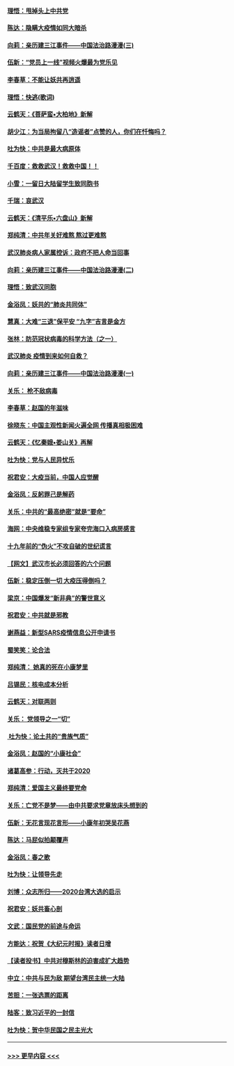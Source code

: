 #### [理悟：甩掉头上中共党](../pages/nsc993/n11838826.md?t=02030611) 
#### [陈达：隐瞒大疫情如同大暗杀](../pages/nsc993/n11838771.md?t=02030611) 
#### [向莉：亲历建三江事件——中国法治路漫漫(三)](../pages/nsc993/n11831825.md?t=02030611) 
#### [伍新：“党员上一线”视频火爆最为党乐见](../pages/nsc993/n11838200.md?t=02030611) 
#### [李春草：不能让妖共再逍遥](../pages/nsc993/n11838102.md?t=02030611) 
#### [理悟：快逃(歌词)](../pages/nsc993/n11838083.md?t=02030611) 
#### [云鹤天：《菩萨蛮▪大柏地》新解](../pages/nsc993/n11838059.md?t=02030611) 
#### [胡少江：为当局拘留八“造谣者”点赞的人，你们在忏悔吗？](../pages/nsc993/n11836801.md?t=02030611) 
#### [吐为快：中共是最大病原体](../pages/nsc993/n11836748.md?t=02030611) 
#### [千百度：救救武汉！救救中国！！](../pages/nsc993/n11836145.md?t=02030611) 
#### [小雪：一留日大陆留学生致同胞书](../pages/nsc993/n11834624.md?t=02030611) 
#### [千瑞：哀武汉](../pages/nsc993/n11833647.md?t=02030611) 
#### [云鹤天：《清平乐▪六盘山》新解](../pages/nsc993/n11833611.md?t=02030611) 
#### [郑纯清：中共年关好难熬 熬过更难熬](../pages/nsc993/n11833489.md?t=02030611) 
#### [武汉肺炎病人家属控诉：政府不把人命当回事](../pages/nsc993/n11833205.md?t=02030611) 
#### [向莉：亲历建三江事件——中国法治路漫漫(二)](../pages/nsc993/n11829102.md?t=02030611) 
#### [理悟：致武汉同胞](../pages/nsc993/n11831522.md?t=02030611) 
#### [金浴凤：妖共的“肺炎共同体”](../pages/nsc993/n11829448.md?t=02030611) 
#### [慧真：大难“三退”保平安 “九字”吉言是金方](../pages/nsc993/n11829501.md?t=02030611) 
#### [张林：防范冠状病毒的科学方法（之一）](../pages/nsc993/n11828618.md?t=02030611) 
#### [武汉肺炎 疫情到来如何自救？](../pages/nsc993/n11827632.md?t=02030611) 
#### [向莉：亲历建三江事件——中国法治路漫漫(一)](../pages/nsc993/n11827190.md?t=02030611) 
#### [关乐： 枪不敌病毒](../pages/nsc993/n11826746.md?t=02030611) 
#### [李春草：赵国的年滋味](../pages/nsc993/n11826321.md?t=02030611) 
#### [徐晓东：中国主观性新闻火遍全网 传播真相极困难](../pages/nsc993/n11826508.md?t=02030611) 
#### [云鹤天：《忆秦娥▪娄山关》再解](../pages/nsc993/n11824682.md?t=02030611) 
#### [吐为快：党与人民异忧乐](../pages/nsc993/n11824660.md?t=02030611) 
#### [祝君安：大疫当前，中国人应觉醒](../pages/nsc993/n11821946.md?t=02030611) 
#### [金浴凤：反躬罪己是解药](../pages/nsc993/n11820280.md?t=02030611) 
#### [关乐：中共的“最高绝密”就是“要命”](../pages/nsc993/n11816946.md?t=02030611) 
#### [海网：中央维稳专家组专家夸完海口入病房感言](../pages/nsc993/n11815138.md?t=02030611) 
#### [十九年前的“伪火”不攻自破的世纪谎言](../pages/nsc993/n11813238.md?t=02030611) 
#### [【网文】武汉市长必须回答的六个问题](../pages/nsc993/n11813848.md?t=02030611) 
#### [伍新：稳定压倒一切 大疫压得倒吗？](../pages/nsc993/n11812634.md?t=02030611) 
#### [梁京：中国爆发“新非典”的警世意义](../pages/nsc993/n11812554.md?t=02030611) 
#### [祝君安：中共就是邪教](../pages/nsc993/n11812431.md?t=02030611) 
#### [谢燕益：新型SARS疫情信息公开申请书](../pages/nsc993/n11808840.md?t=02030611) 
#### [蜀笑笑：论合法](../pages/nsc993/n11808064.md?t=02030611) 
#### [郑纯清： 她真的死在小康梦里](../pages/nsc993/n11806623.md?t=02030611) 
#### [吕锡民：核电成本分析](../pages/nsc993/n11806284.md?t=02030611) 
#### [云鹤天：对联两则](../pages/nsc993/n11805957.md?t=02030611) 
#### [关乐： 党领导之一“切”](../pages/nsc993/n11804505.md?t=02030611) 
#### [ 吐为快：论土共的“贵族气质”](../pages/nsc993/n11804490.md?t=02030611) 
#### [金浴凤：赵国的“小康社会”](../pages/nsc993/n11804452.md?t=02030611) 
#### [诸葛高参：行动，灭共于2020](../pages/nsc993/n11804120.md?t=02030611) 
#### [郑纯清：爱国主义最终要党命](../pages/nsc993/n11802197.md?t=02030611) 
#### [关乐：亡党不是梦——由中共要求党章放床头想到的](../pages/nsc993/n11802156.md?t=02030611) 
#### [伍新：无花言现花言形——小康年初哭吴花燕](../pages/nsc993/n11800044.md?t=02030611) 
#### [陈达：马屁似拍颠覆声](../pages/nsc993/n11800010.md?t=02030611) 
#### [金浴凤：春之歌](../pages/nsc993/n11797687.md?t=02030611) 
#### [吐为快：让领导先走](../pages/nsc993/n11797512.md?t=02030611) 
#### [刘博：众志所归——2020台湾大选的启示](../pages/nsc993/n11796878.md?t=02030611) 
#### [祝君安：妖共畜心剖](../pages/nsc993/n11794273.md?t=02030611) 
#### [文武：国民党的前途与命运](../pages/nsc993/n11794198.md?t=02030611) 
#### [方能达：祝贺《大纪元时报》读者日增](../pages/nsc993/n11793807.md?t=02030611) 
#### [【读者投书】中共对穆斯林的迫害成扩大趋势](../pages/nsc993/n11791371.md?t=02030611) 
#### [中立：中共与民为敌 期望台湾民主统一大陆](../pages/nsc993/n11790392.md?t=02030611) 
#### [苦胆：一张选票的距离](../pages/nsc993/n11788914.md?t=02030611) 
#### [陆客：致习近平的一封信](../pages/nsc993/n11788867.md?t=02030611) 
#### [吐为快：贺中华民国之民主光大](../pages/nsc993/n11788618.md?t=02030611) 

----
#### [ >>> 更早内容 <<< ](../indexes/nsc993-earlier.md)
